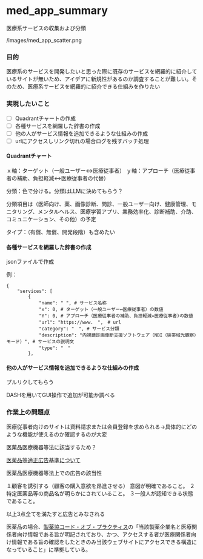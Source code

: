 # med_app_summary

医療系サービスの収集および分類

/images/med_app_scatter.png

### 目的

医療系のサービスを開発したいと思った際に既存のサービスを網羅的に紹介しているサイトが無いため、アイデアに新規性があるのか調査することが難しい。そのため、医療系サービスを網羅的に紹介できる仕組みを作りたい

### 実現したいこと

- [ ] Quadrantチャートの作成
- [ ] 各種サービスを網羅した辞書の作成
- [ ] 他の人がサービス情報を追加できるような仕組みの作成
- [ ] urlにアクセスしリンク切れの場合ログを残すバッチ処理

#### Quadrantチャート

ｘ軸：ターゲット（一般ユーザー↔医療従事者）
ｙ軸：アプローチ（医療従事者の補助、負担軽減↔医療従事者の代替）

分類：色で分ける。分類はLLMに決めてもらう？

分類項目は（医師向け、薬、画像診断、問診、一般ユーザー向け、健康管理、モニタリング、メンタルヘルス、医療学習アプリ、業務効率化、診断補助、介助、コミュニケーション、その他）の予定

タイプ：（有償、無償、開発段階）も含めたい

#### 各種サービスを網羅した辞書の作成

jsonファイルで作成

例：

```
{
    "services": [
        {
            "name": " ", # サービス名称
            "x": 0, # ターゲット（一般ユーザー↔医療従事者）の数値
            "Y": 0, # アプローチ（医療従事者の補助、負担軽減↔医療従事者)の数値
            "url": "https://www.　",　# url
            "category": "　", # サービス分類
            "description": "内視鏡診画像断支援ソフトウェア（NBI（狭帯域光観察）モード）", # サービスの説明文
            "type": "　"
        },
```

#### 他の人がサービス情報を追加できるような仕組みの作成

プルリクしてもらう

DASHを用いてGUI操作で追加が可能か調べる

### 作業上の問題点

医療従事者向けのサイトは資料請求または会員登録を求められる→具体的にどのような機能が使えるのか確認するのが大変

医薬品医療機器等法に該当するため？

[医薬品等適正広告基準について](https://www.hokeniryo.metro.tokyo.lg.jp/documents/d/hokeniryo/r5_koukoku)

医薬品医療機器等法上での広告の該当性

１顧客を誘引する（顧客の購入意欲を昂進させる）
意図が明確であること。
２特定医薬品等の商品名が明らかにされていること。
３一般人が認知できる状態であること。

以上3点全てを満たすと広告とみなされる

医薬品の場合、[製薬協コード・オブ・プラクティス](https://www.jpma.or.jp/basis/code/index.html)の「当該製薬企業名と医療関係者向け情報である旨が明記されており、かつ、アクセスする者が医療関係者向け情報である旨の確認をしたときのみ当該ウェブサイトにアクセスできる構造になっていること」に準拠している。
